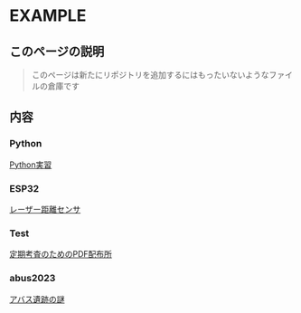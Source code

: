 # EXAMPLE

## このページの説明
> このページは新たにリポジトリを追加するにはもったいないようなファイルの倉庫です

## 内容

### Python
[Python実習](https://pp-pixel.github.io/example/python/)

### ESP32
[レーザー距離センサ](https://pp-pixel.github.io/example/micom/)

<!-- ### Capyzon
[HTML,CSS実習](https://pp-pixel.github.io/example/html-css/) -->

### Test
[定期考査のためのPDF配布所](https://pp-pixel.github.io/example/test/)

### abus2023
[アバス遺跡の謎](https://pp-pixel.github.io/example/abus/)

<!--### Rigel-->
<!--[CSS Style|Rigel - © 2024 PP.](https://pp-pixel.github.io/example/rigel)-->
